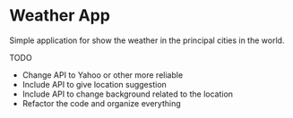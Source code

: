 # Weather App

Simple application for show the weather in the principal cities in the world.

TODO
* Change API to Yahoo or other more reliable
* Include API to give location suggestion
* Include API to change background related to the location
* Refactor the code and organize everything
